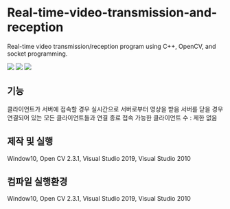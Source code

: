 # Real-time-video-transmission-and-reception
Real-time video transmission/reception program using C++, OpenCV, and socket programming.

<img src="https://img.shields.io/badge/Visual Studio-5C2D91?style=flat-square&logo=Visual Studio&logoColor=white"/> <img src="https://img.shields.io/badge/abc-00599C?style=flat-square&logo=C++&logoColor=black"/>
<img src="https://img.shields.io/badge/OpenCV-5C3EE8?style=flat-square&logo=OpenCV&logoColor=white"/>

## 기능
클라이언트가 서버에 접속할 경우 실시간으로 서버로부터 영상을 받음
서버를 닫을 경우 연결되어 있는 모든 클라이언트들과 연결 종료
접속 가능한 클라이언트 수 : 제한 없음

## 제작 및 실행
Window10, Open CV 2.3.1, Visual Studio 2019, Visual Studio 2010

## 컴파일 실행환경
Window10, Open CV 2.3.1, Visual Studio 2019, Visual Studio 2010
